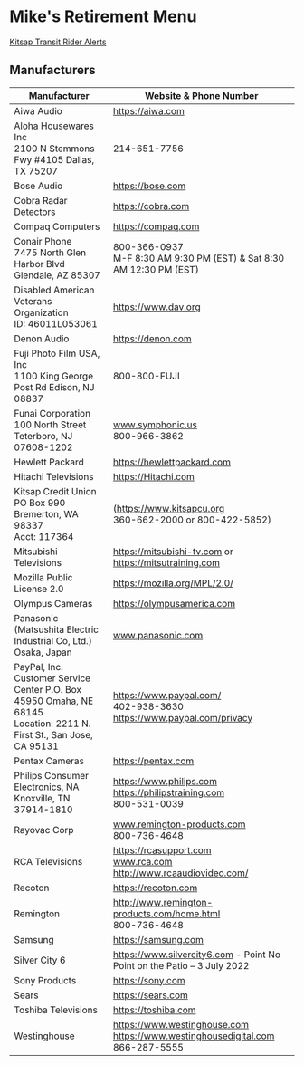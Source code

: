 # Mike's Retirement Menu

[Kitsap Transit Rider Alerts](http://www.kitsaptransit.com/blog/rider-alerts)

## Manufacturers
| Manufacturer | Website & Phone Number |
| --- | --- | 
| Aiwa Audio | https://aiwa.com |  
| Aloha Housewares Inc <br> 2100 N Stemmons Fwy #4105 Dallas, TX 75207 | 214-651-7756 |  
| Bose Audio | https://bose.com|  
| Cobra Radar Detectors | https://cobra.com|  
| Compaq Computers | https://compaq.com|  
| Conair Phone <br> 7475 North Glen Harbor Blvd Glendale, AZ 85307 | 800-366-0937 <br> M-F 8:30 AM 9:30 PM (EST) & Sat 8:30 AM 12:30 PM (EST) |  
| Disabled American Veterans Organization <br>ID: 46011L053061 | https://www.dav.org  |
| Denon Audio | https://denon.com|  
| Fuji Photo Film USA, Inc <br> 1100 King George Post Rd Edison, NJ 08837 | 800-800-FUJI |  
| Funai Corporation <br> 100 North Street Teterboro, NJ 07608-1202 | www.symphonic.us <br> 800-966-3862 | 
| Hewlett Packard | https://hewlettpackard.com|  
| Hitachi Televisions | https://Hitachi.com|  
| Kitsap Credit Union <br>PO Box 990 Bremerton, WA 98337 <br> Acct: 117364 | (https://www.kitsapcu.org <br> 360-662-2000 or 800-422-5852) | 
| Mitsubishi Televisions | https://mitsubishi-tv.com or https://mitsutraining.com|  
| Mozilla Public License 2.0 | https://mozilla.org/MPL/2.0/|  
| Olympus Cameras  | https://olympusamerica.com|  
| Panasonic  (Matsushita Electric Industrial Co, Ltd.) <br>Osaka, Japan | www.panasonic.com | 
| PayPal, Inc. <br> Customer Service Center P.O. Box 45950 Omaha, NE 68145 <br> Location: 2211 N. First St., San Jose, CA 95131 | https://www.paypal.com/ <br> 402-938-3630 <br> https://www.paypal.com/privacy | 
| Pentax Cameras | https://pentax.com|  
| Philips Consumer Electronics, NA <br> Knoxville, TN 37914-1810 | https://www.philips.com <br> https://philipstraining.com <br> 800-531-0039|  
| Rayovac Corp | www.remington-products.com <br> 800-736-4648 | 
| RCA Televisions | https://rcasupport.com <br> www.rca.com <br> http://www.rcaaudiovideo.com/ |  
| Recoton | https://recoton.com|  
| Remington | http://www.remington-products.com/home.html <br> 800-736-4648 |  
| Samsung  | https://samsung.com|  
| Silver City 6   | https://www.silvercity6.com - Point No Point on the Patio – 3 July 2022|  
| Sony Products | https://sony.com |  
| Sears | https://sears.com|  
| Toshiba Televisions | https://toshiba.com|  
| Westinghouse | https://www.westinghouse.com <br> https://www.westinghousedigital.com <br> 866-287-5555 | 

